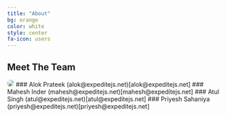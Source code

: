 ```yaml
---
title: "About"
bg: orange
color: white
style: center
fa-icon: users
---
```


## Meet The Team

<img src="https://alokprateek.in/avatar2.png" style="border-radius: 100%; text-align: center;">
### Alok Prateek
(alok@expeditejs.net)[alok@expeditejs.net]
### Mahesh Inder
(mahesh@expeditejs.net)[mahesh@expeditejs.net]
### Atul Singh
(atul@expeditejs.net)[atul@expeditejs.net]
### Priyesh Sahaniya
(priyesh@expeditejs.net)[priyesh@expeditejs.net]
